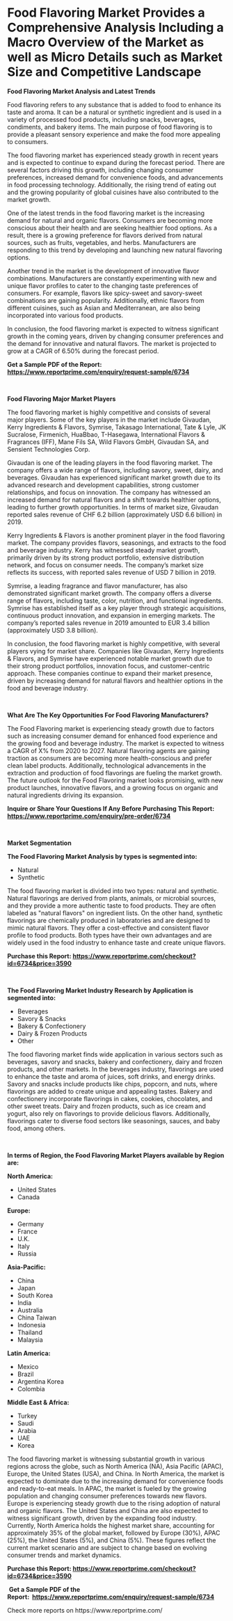 <p><h1>Food Flavoring Market Provides a Comprehensive Analysis Including a Macro Overview of the Market as well as Micro Details such as Market Size and Competitive Landscape</h1></p><p><strong>Food Flavoring Market Analysis and Latest Trends</strong></p>
<p><p>Food flavoring refers to any substance that is added to food to enhance its taste and aroma. It can be a natural or synthetic ingredient and is used in a variety of processed food products, including snacks, beverages, condiments, and bakery items. The main purpose of food flavoring is to provide a pleasant sensory experience and make the food more appealing to consumers.</p><p>The food flavoring market has experienced steady growth in recent years and is expected to continue to expand during the forecast period. There are several factors driving this growth, including changing consumer preferences, increased demand for convenience foods, and advancements in food processing technology. Additionally, the rising trend of eating out and the growing popularity of global cuisines have also contributed to the market growth.</p><p>One of the latest trends in the food flavoring market is the increasing demand for natural and organic flavors. Consumers are becoming more conscious about their health and are seeking healthier food options. As a result, there is a growing preference for flavors derived from natural sources, such as fruits, vegetables, and herbs. Manufacturers are responding to this trend by developing and launching new natural flavoring options.</p><p>Another trend in the market is the development of innovative flavor combinations. Manufacturers are constantly experimenting with new and unique flavor profiles to cater to the changing taste preferences of consumers. For example, flavors like spicy-sweet and savory-sweet combinations are gaining popularity. Additionally, ethnic flavors from different cuisines, such as Asian and Mediterranean, are also being incorporated into various food products.</p><p>In conclusion, the food flavoring market is expected to witness significant growth in the coming years, driven by changing consumer preferences and the demand for innovative and natural flavors. The market is projected to grow at a CAGR of 6.50% during the forecast period.</p></p>
<p><strong>Get a Sample PDF of the Report:&nbsp; <a href="https://www.reportprime.com/enquiry/request-sample/6734">https://www.reportprime.com/enquiry/request-sample/6734</a></strong></p>
<p>&nbsp;</p>
<p><strong>Food Flavoring Major Market Players</strong></p>
<p><p>The food flavoring market is highly competitive and consists of several major players. Some of the key players in the market include Givaudan, Kerry Ingredients & Flavors, Symrise, Takasago International, Tate & Lyle, JK Sucralose, Firmenich, HuaBbao, T-Hasegawa, International Flavors & Fragrances (IFF), Mane Fils SA, Wild Flavors GmbH, Givaudan SA, and Sensient Technologies Corp.</p><p>Givaudan is one of the leading players in the food flavoring market. The company offers a wide range of flavors, including savory, sweet, dairy, and beverages. Givaudan has experienced significant market growth due to its advanced research and development capabilities, strong customer relationships, and focus on innovation. The company has witnessed an increased demand for natural flavors and a shift towards healthier options, leading to further growth opportunities. In terms of market size, Givaudan reported sales revenue of CHF 6.2 billion (approximately USD 6.6 billion) in 2019.</p><p>Kerry Ingredients & Flavors is another prominent player in the food flavoring market. The company provides flavors, seasonings, and extracts to the food and beverage industry. Kerry has witnessed steady market growth, primarily driven by its strong product portfolio, extensive distribution network, and focus on consumer needs. The company’s market size reflects its success, with reported sales revenue of USD 7 billion in 2019.</p><p>Symrise, a leading fragrance and flavor manufacturer, has also demonstrated significant market growth. The company offers a diverse range of flavors, including taste, color, nutrition, and functional ingredients. Symrise has established itself as a key player through strategic acquisitions, continuous product innovation, and expansion in emerging markets. The company’s reported sales revenue in 2019 amounted to EUR 3.4 billion (approximately USD 3.8 billion).</p><p>In conclusion, the food flavoring market is highly competitive, with several players vying for market share. Companies like Givaudan, Kerry Ingredients & Flavors, and Symrise have experienced notable market growth due to their strong product portfolios, innovation focus, and customer-centric approach. These companies continue to expand their market presence, driven by increasing demand for natural flavors and healthier options in the food and beverage industry.</p></p>
<p>&nbsp;</p>
<p><strong>What Are The Key Opportunities For Food Flavoring Manufacturers?</strong></p>
<p><p>The Food Flavoring market is experiencing steady growth due to factors such as increasing consumer demand for enhanced food experience and the growing food and beverage industry. The market is expected to witness a CAGR of X% from 2020 to 2027. Natural flavoring agents are gaining traction as consumers are becoming more health-conscious and prefer clean label products. Additionally, technological advancements in the extraction and production of food flavorings are fueling the market growth. The future outlook for the Food Flavoring market looks promising, with new product launches, innovative flavors, and a growing focus on organic and natural ingredients driving its expansion.</p></p>
<p><strong>Inquire or Share Your Questions If Any Before Purchasing This Report: <a href="https://www.reportprime.com/enquiry/pre-order/6734">https://www.reportprime.com/enquiry/pre-order/6734</a></strong></p>
<p>&nbsp;</p>
<p><strong>Market Segmentation</strong></p>
<p><strong>The Food Flavoring Market Analysis by types is segmented into:</strong></p>
<p><ul><li>Natural</li><li>Synthetic</li></ul></p>
<p><p>The food flavoring market is divided into two types: natural and synthetic. Natural flavorings are derived from plants, animals, or microbial sources, and they provide a more authentic taste to food products. They are often labeled as "natural flavors" on ingredient lists. On the other hand, synthetic flavorings are chemically produced in laboratories and are designed to mimic natural flavors. They offer a cost-effective and consistent flavor profile to food products. Both types have their own advantages and are widely used in the food industry to enhance taste and create unique flavors.</p></p>
<p><strong>Purchase this Report:&nbsp;<a href="https://www.reportprime.com/checkout?id=6734&price=3590">https://www.reportprime.com/checkout?id=6734&price=3590</a></strong></p>
<p>&nbsp;</p>
<p><strong>The Food Flavoring Market Industry Research by Application is segmented into:</strong></p>
<p><ul><li>Beverages</li><li>Savory & Snacks</li><li>Bakery & Confectionery</li><li>Dairy & Frozen Products</li><li>Other</li></ul></p>
<p><p>The food flavoring market finds wide application in various sectors such as beverages, savory and snacks, bakery and confectionery, dairy and frozen products, and other markets. In the beverages industry, flavorings are used to enhance the taste and aroma of juices, soft drinks, and energy drinks. Savory and snacks include products like chips, popcorn, and nuts, where flavorings are added to create unique and appealing tastes. Bakery and confectionery incorporate flavorings in cakes, cookies, chocolates, and other sweet treats. Dairy and frozen products, such as ice cream and yogurt, also rely on flavorings to provide delicious flavors. Additionally, flavorings cater to diverse food sectors like seasonings, sauces, and baby food, among others.</p></p>
<p>&nbsp;</p>
<p><strong>In terms of Region, the Food Flavoring Market Players available by Region are:</strong></p>
<p>
    <p> <strong> North America: </strong>
        <ul>
            <li>United States</li>
            <li>Canada</li>
        </ul>
        </p> 
    <p> <strong> Europe: </strong>
        <ul>
            <li>Germany</li>
            <li>France</li>
            <li>U.K.</li>
            <li>Italy</li>
            <li>Russia</li>
        </ul>
        </p> 
    <p> <strong> Asia-Pacific: </strong>
        <ul>
            <li>China</li>
            <li>Japan</li>
            <li>South Korea</li>
            <li>India</li>
            <li>Australia</li>
            <li>China Taiwan</li>
            <li>Indonesia</li>
            <li>Thailand</li>
            <li>Malaysia</li>
        </ul>
        </p> 
    <p> <strong> Latin America: </strong>
        <ul>
            <li>Mexico</li>
            <li>Brazil</li>
            <li>Argentina Korea</li>
            <li>Colombia</li>
        </ul>
        </p> 
    <p> <strong> Middle East & Africa: </strong>
        <ul>
            <li>Turkey</li>
            <li>Saudi</li>
            <li>Arabia</li>
            <li>UAE</li>
            <li>Korea</li>
        </ul>
    </p>
    </p>
<p><p>The food flavoring market is witnessing substantial growth in various regions across the globe, such as North America (NA), Asia Pacific (APAC), Europe, the United States (USA), and China. In North America, the market is expected to dominate due to the increasing demand for convenience foods and ready-to-eat meals. In APAC, the market is fueled by the growing population and changing consumer preferences towards new flavors. Europe is experiencing steady growth due to the rising adoption of natural and organic flavors. The United States and China are also expected to witness significant growth, driven by the expanding food industry. Currently, North America holds the highest market share, accounting for approximately 35% of the global market, followed by Europe (30%), APAC (25%), the United States (5%), and China (5%). These figures reflect the current market scenario and are subject to change based on evolving consumer trends and market dynamics.</p></p>
<p><strong>Purchase this Report: <a href="https://www.reportprime.com/checkout?id=6734&price=3590">https://www.reportprime.com/checkout?id=6734&price=3590</a></strong></p>
<p>&nbsp;<strong>Get a Sample PDF of the Report:&nbsp;&nbsp;<a href="https://www.reportprime.com/enquiry/request-sample/6734">https://www.reportprime.com/enquiry/request-sample/6734</a></strong></p>
<p><strong></strong></p>
<p>Check more reports on https://www.reportprime.com/</p>